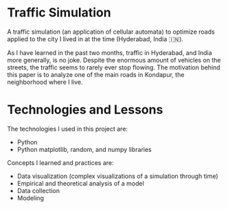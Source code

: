 # Traffic Simulation
A traffic simulation (an application of cellular automata) to optimize roads applied to the city I lived in at the time (Hyderabad, India 🇮🇳). 

As I have learned in the past two months, traffic in Hyderabad, and India more generally, is no joke. Despite the enormous amount of vehicles on the streets, the traffic seems to rarely ever stop flowing. The motivation behind this paper is to analyze one of the main roads in Kondapur, the neighborhood where I live.

# Technologies and Lessons

The technologies I used in this project are:
- Python
- Python matplotlib, random, and numpy libraries

Concepts I learned and practices are:
- Data visualization (complex visualizations of a simulation through time)
- Empirical and theoretical analysis of a model
- Data collection
- Modeling
